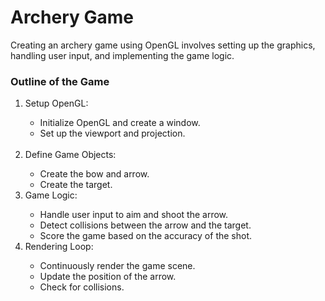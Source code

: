 # Archery Game
<p>Creating an archery game using OpenGL involves setting up the graphics, handling user input, and implementing the game logic.</p>
<h3>Outline of the Game</h3>
<ol>
  <li>Setup OpenGL:</li>
  <ul>
    <li>Initialize OpenGL and create a window.</li>
    <li>Set up the viewport and projection.</li>
  </ul>
  <br>
  <li>Define Game Objects:</li>
  <ul>
    <li>Create the bow and arrow.</li>
    <li>Create the target.</li>
  </ul>
  <li>Game Logic:</li>
  <ul>
    <li>Handle user input to aim and shoot the arrow.</li>
    <li>Detect collisions between the arrow and the target.</li>
    <li>Score the game based on the accuracy of the shot.</li>
  </ul>
  <li>Rendering Loop:</li>
  <ul>
    <li>Continuously render the game scene.</li>
    <li>Update the position of the arrow.</li>
    <li>Check for collisions.</li>
  </ul>
</ol>
<br>


